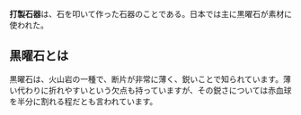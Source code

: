 **打製石器**は、石を叩いて作った石器のことである。日本では主に黒曜石が素材に使われた。

## 黒曜石とは
黒曜石は、火山岩の一種で、断片が非常に薄く、鋭いことで知られています。薄い代わりに折れやすいという欠点も持っていますが、その鋭さについては赤血球を半分に割れる程だとも言われています。